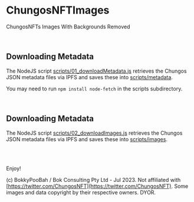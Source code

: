 # ChungosNFTImages

ChungosNFTs Images With Backgrounds Removed

<br />

## Downloading Metadata

The NodeJS script [scripts/01_downloadMetadata.js](scripts/01_downloadMetadata.js) retrieves the Chungos JSON metadata files via IPFS and saves these into [scripts/metadata](scripts/metadata).

You may need to run `npm install node-fetch` in the scripts subdirectory.

<br />

## Downloading Metadata

The NodeJS script [scripts/02_downloadImages.js](scripts/02_downloadImages.js) retrieves the Chungos JSON metadata files via IPFS and saves these into [scripts/images](scripts/images).

<br />

<br />

Enjoy!

(c) BokkyPooBah / Bok Consulting Pty Ltd - Jul 2023. Not affiliated with [https://twitter.com/ChungosNFT](https://twitter.com/ChungosNFT). Some images and data copyright by their respective owners. DYOR.
